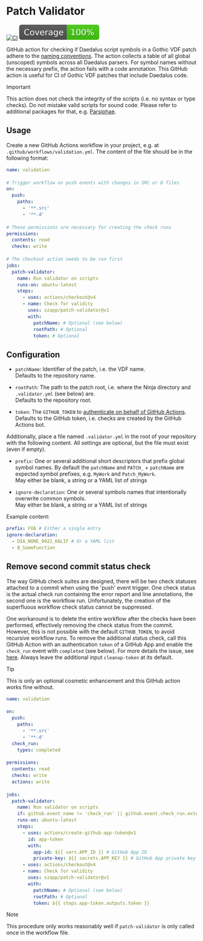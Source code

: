 # Patch Validator

[![CI](https://github.com/szapp/patch-validator/actions/workflows/ci.yml/badge.svg)](https://github.com/szapp/patch-validator/actions/workflows/ci.yml)
[![Coverage](badges/coverage.svg)](https://github.com/szapp/patch-validator/actions/workflows/ci.yml)

GitHub action for checking if Daedalus script symbols in a Gothic VDF patch adhere to the [naming conventions](https://github.com/szapp/Ninja/wiki/Inject-Changes#naming-conventions). The action collects a table of all global (unscoped) symbols across all Daedalus parsers. For symbol names without the necessary prefix, the action fails with a code annotation. This GitHub action is useful for CI of Gothic VDF patches that include Daedalus code.

> [!Important]
> This action does not check the integrity of the scripts (i.e. no syntax or type checks). Do not mistake valid scripts for sound code. Please refer to additional packages for that, e.g. [Parsiphae](https://github.com/szapp/parsiphae-action).

## Usage

Create a new GitHub Actions workflow in your project, e.g. at `.github/workflows/validation.yml`.
The content of the file should be in the following format:

```yaml
name: validation

# Trigger workflow on push events with changes in SRC or D files
on:
  push:
    paths:
      - '**.src'
      - '**.d'

# These permissions are necessary for creating the check runs
permissions:
  contents: read
  checks: write

# The checkout action needs to be run first
jobs:
  patch-validator:
    name: Run validator on scripts
    runs-on: ubuntu-latest
    steps:
      - uses: actions/checkout@v4
      - name: Check for validity
        uses: szapp/patch-validator@v1
        with:
          patchName: # Optional (see below)
          rootPath: # Optional
          token: # Optional
```

## Configuration

- `patchName`:
  Identifier of the patch, i.e. the VDF name.  
  Defaults to the repository name.

- `rootPath`:
  The path to the patch root, i.e. where the Ninja directory and `.validator.yml` (see below) are.  
  Defaults to the repository root.

- `token`:
  The `GITHUB_TOKEN` to [authenticate on behalf of GitHub Actions](https://docs.github.com/en/actions/security-guides/automatic-token-authentication#using-the-github_token-in-a-workflow).  
  Defaults to the GitHub token, i.e. checks are created by the GitHub Actions bot.

Additionally, place a file named `.validator.yml` in the root of your repository with the following content.
All settings are optional, but the file must exist (even if empty).

- `prefix`:
  One or several additional short descriptors that prefix global symbol names. By default the `patchName` and `PATCH_` + `patchName` are expected symbol prefixes, e.g. `MyWork` and `Patch_MyWork`.  
  May either be blank, a string or a YAML list of strings

- `ignore-declaration`:
  One or several symbols names that intentionally overwrite common symbols.  
  May either be blank, a string or a YAML list of strings

Example content:

```yaml
prefix: FOA # Either a single entry
ignore-declaration:
  - DIA_NONE_9022_KALIF # Or a YAML list
  - B_SomeFunction
```

## Remove second commit status check

The way GitHub check suites are designed, there will be two check statuses attached to a commit when using the 'push' event trigger.
One check status is the actual check run containing the error report and line annotations, the second one is the workflow run.
Unfortunately, the creation of the superfluous workflow check status cannot be suppressed.

One workaround is to delete the entire workflow after the checks have been performed, effectively removing the check status from the commit.
However, this is not possible with the default `GITHUB_TOKEN`, to avoid recursive workflow runs.
To remove the additional status check, call this GitHub Action with an authentication `token` of a GitHub App and enable the `check_run` event with `completed` (see below).
For more details the issue, see [here](https://github.com/peter-murray/workflow-application-token-action#readme).
Always leave the additional input `cleanup-token` at its default.

> [!Tip]
> This is only an optional cosmetic enhancement and this GitHub action works fine without.

```yaml
name: validation

on:
  push:
    paths:
      - '**.src'
      - '**.d'
  check_run:
    types: completed

permissions:
  contents: read
  checks: write
  actions: write

jobs:
  patch-validator:
    name: Run validator on scripts
    if: github.event_name != 'check_run' || github.event.check_run.external_id == github.workflow
    runs-on: ubuntu-latest
    steps:
      - uses: actions/create-github-app-token@v1
        id: app-token
        with:
          app-id: ${{ vars.APP_ID }} # GitHub App ID
          private-key: ${{ secrets.APP_KEY }} # GitHub App private key
      - uses: actions/checkout@v4
      - name: Check for validity
        uses: szapp/patch-validator@v1
        with:
          patchName: # Optional (see below)
          rootPath: # Optional
          token: ${{ steps.app-token.outputs.token }}
```

> [!Note]
> This procedure only works reasonably well if `patch-validator` is only called once in the workflow file.
